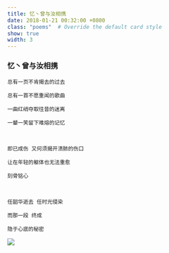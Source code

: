 ```yaml
---
title: 忆丶曾与汝相携
date: 2018-01-21 00:32:00 +0800
class: "poems"  # Override the default card style
show: true
width: 3
---
```


### 忆丶曾与汝相携

```angular2html
总有一页不肯揭去的过去

总有一首不愿重闻的歌曲

一曲红绡夺取往昔的迷离

一颦一笑留下难熔的记忆



即已成伤 又何须揭开溃脓的伤口

让在年轻的躯体也无法重愈

刻骨铭心



任韶华逝去 任时光侵染

而那一段 终成

隐于心底的秘密
```
<div>
<img src="{{ 'assets/images/poems/remember.jfif' | relative_url }}" class="img-fluid rounded" >
</div>